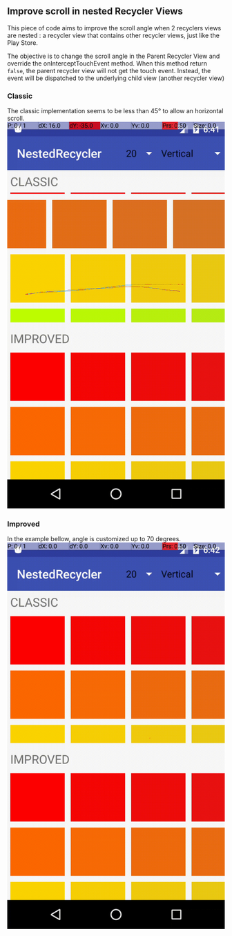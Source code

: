## Improve scroll in nested Recycler Views
This piece of code aims to improve the scroll angle when 2 recyclers views are nested : a recycler view that contains other recycler views, just like the Play Store.

The objective is to change the scroll angle in the Parent Recycler View and override the onInterceptTouchEvent method. When this method return `false`, the parent recycler view will not get the touch event. Instead, the 
event will be dispatched to the underlying child view (another recycler view)

### Classic
The classic implementation seems to be less than 45° to allow an horizontal scroll.
![classic]

### Improved
In the example bellow, angle is customized up to 70 degrees.
![improved]


[classic]: https://raw.githubusercontent.com/MalikDE/NestedRecyclerView/master/doc/img/classic.gif
[improved]: https://raw.githubusercontent.com/MalikDE/NestedRecyclerView/master/doc/img/imp.gif
